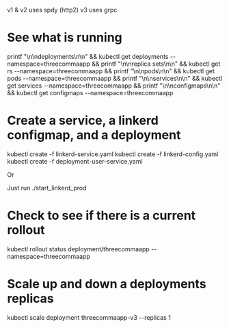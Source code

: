 v1 & v2 uses spdy (http2)
v3 uses grpc



#  See what is running

printf "\n\ndeployments\n\n" && kubectl get deployments --namespace=threecommaapp && printf "\n\nreplica sets\n\n" && kubectl get rs  --namespace=threecommaapp && printf "\n\npods\n\n" && kubectl get pods --namespace=threecommaapp && printf "\n\nservices\n\n" && kubectl get services --namespace=threecommaapp && printf "\n\nconfigmaps\n\n" && kubectl get configmaps --namespace=threecommaapp

# Create a service, a linkerd configmap, and a deployment

kubectl create -f linkerd-service.yaml
kubectl create -f linkerd-config.yaml
kubectl create -f deployment-user-service.yaml

Or

Just run ./start_linkerd_prod


# Check to see if there is a current rollout

kubectl rollout status deployment/threecommaapp --namespace=threecommaapp

# Scale up and down a deployments replicas

kubectl scale deployment threecommaapp-v3 --replicas 1
